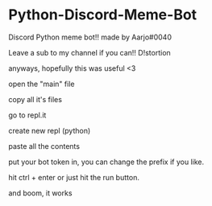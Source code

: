 # Python-Discord-Meme-Bot
Discord Python meme bot!!
made by Aarjo#0040

Leave a sub to my channel if you can!!  D!stortion

anyways, hopefully this was useful <3

open the "main" file

copy all it's files

go to repl.it

create new repl (python)

paste all the contents

put your bot token in, you can change the prefix if you like.

hit ctrl + enter  or just hit the run button.

and boom, it works
